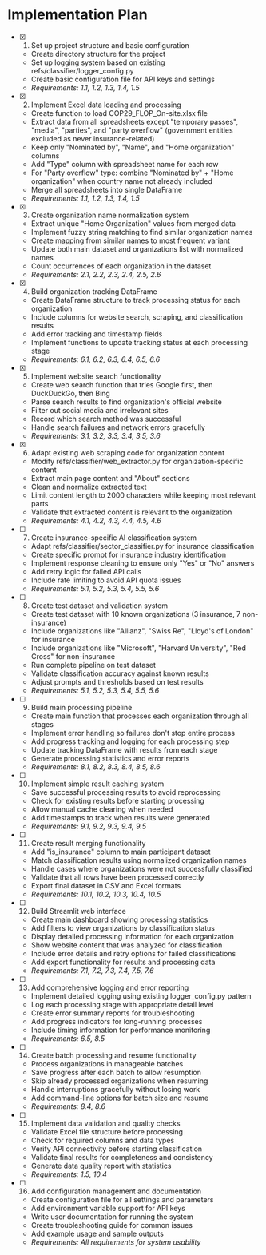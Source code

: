 # Implementation Plan

- [x] 1. Set up project structure and basic configuration
  - Create directory structure for the project
  - Set up logging system based on existing refs/classifier/logger_config.py
  - Create basic configuration file for API keys and settings
  - _Requirements: 1.1, 1.2, 1.3, 1.4, 1.5_

- [x] 2. Implement Excel data loading and processing
  - Create function to load COP29_FLOP_On-site.xlsx file
  - Extract data from all spreadsheets except "temporary passes", "media", "parties", and "party overflow" (government entities excluded as never insurance-related)
  - Keep only "Nominated by", "Name", and "Home organization" columns
  - Add "Type" column with spreadsheet name for each row
  - For "Party overflow" type: combine "Nominated by" + "Home organization" when country name not already included
  - Merge all spreadsheets into single DataFrame
  - _Requirements: 1.1, 1.2, 1.3, 1.4, 1.5_

- [x] 3. Create organization name normalization system
  - Extract unique "Home Organization" values from merged data
  - Implement fuzzy string matching to find similar organization names
  - Create mapping from similar names to most frequent variant
  - Update both main dataset and organizations list with normalized names
  - Count occurrences of each organization in the dataset
  - _Requirements: 2.1, 2.2, 2.3, 2.4, 2.5, 2.6_

- [x] 4. Build organization tracking DataFrame
  - Create DataFrame structure to track processing status for each organization
  - Include columns for website search, scraping, and classification results
  - Add error tracking and timestamp fields
  - Implement functions to update tracking status at each processing stage
  - _Requirements: 6.1, 6.2, 6.3, 6.4, 6.5, 6.6_

- [x] 5. Implement website search functionality
  - Create web search function that tries Google first, then DuckDuckGo, then Bing
  - Parse search results to find organization's official website
  - Filter out social media and irrelevant sites
  - Record which search method was successful
  - Handle search failures and network errors gracefully
  - _Requirements: 3.1, 3.2, 3.3, 3.4, 3.5, 3.6_

- [x] 6. Adapt existing web scraping code for organization content
  - Modify refs/classifier/web_extractor.py for organization-specific content
  - Extract main page content and "About" sections
  - Clean and normalize extracted text
  - Limit content length to 2000 characters while keeping most relevant parts
  - Validate that extracted content is relevant to the organization
  - _Requirements: 4.1, 4.2, 4.3, 4.4, 4.5, 4.6_

- [ ] 7. Create insurance-specific AI classification system
  - Adapt refs/classifier/sector_classifier.py for insurance classification
  - Create specific prompt for insurance industry identification
  - Implement response cleaning to ensure only "Yes" or "No" answers
  - Add retry logic for failed API calls
  - Include rate limiting to avoid API quota issues
  - _Requirements: 5.1, 5.2, 5.3, 5.4, 5.5, 5.6_

- [ ] 8. Create test dataset and validation system
  - Create test dataset with 10 known organizations (3 insurance, 7 non-insurance)
  - Include organizations like "Allianz", "Swiss Re", "Lloyd's of London" for insurance
  - Include organizations like "Microsoft", "Harvard University", "Red Cross" for non-insurance
  - Run complete pipeline on test dataset
  - Validate classification accuracy against known results
  - Adjust prompts and thresholds based on test results
  - _Requirements: 5.1, 5.2, 5.3, 5.4, 5.5, 5.6_

- [ ] 9. Build main processing pipeline
  - Create main function that processes each organization through all stages
  - Implement error handling so failures don't stop entire process
  - Add progress tracking and logging for each processing step
  - Update tracking DataFrame with results from each stage
  - Generate processing statistics and error reports
  - _Requirements: 8.1, 8.2, 8.3, 8.4, 8.5, 8.6_

- [ ] 10. Implement simple result caching system
  - Save successful processing results to avoid reprocessing
  - Check for existing results before starting processing
  - Allow manual cache clearing when needed
  - Add timestamps to track when results were generated
  - _Requirements: 9.1, 9.2, 9.3, 9.4, 9.5_

- [ ] 11. Create result merging functionality
  - Add "is_insurance" column to main participant dataset
  - Match classification results using normalized organization names
  - Handle cases where organizations were not successfully classified
  - Validate that all rows have been processed correctly
  - Export final dataset in CSV and Excel formats
  - _Requirements: 10.1, 10.2, 10.3, 10.4, 10.5_

- [ ] 12. Build Streamlit web interface
  - Create main dashboard showing processing statistics
  - Add filters to view organizations by classification status
  - Display detailed processing information for each organization
  - Show website content that was analyzed for classification
  - Include error details and retry options for failed classifications
  - Add export functionality for results and processing data
  - _Requirements: 7.1, 7.2, 7.3, 7.4, 7.5, 7.6_

- [ ] 13. Add comprehensive logging and error reporting
  - Implement detailed logging using existing logger_config.py pattern
  - Log each processing stage with appropriate detail level
  - Create error summary reports for troubleshooting
  - Add progress indicators for long-running processes
  - Include timing information for performance monitoring
  - _Requirements: 6.5, 8.5_

- [ ] 14. Create batch processing and resume functionality
  - Process organizations in manageable batches
  - Save progress after each batch to allow resumption
  - Skip already processed organizations when resuming
  - Handle interruptions gracefully without losing work
  - Add command-line options for batch size and resume
  - _Requirements: 8.4, 8.6_

- [ ] 15. Implement data validation and quality checks
  - Validate Excel file structure before processing
  - Check for required columns and data types
  - Verify API connectivity before starting classification
  - Validate final results for completeness and consistency
  - Generate data quality report with statistics
  - _Requirements: 1.5, 10.4_

- [ ] 16. Add configuration management and documentation
  - Create configuration file for all settings and parameters
  - Add environment variable support for API keys
  - Write user documentation for running the system
  - Create troubleshooting guide for common issues
  - Add example usage and sample outputs
  - _Requirements: All requirements for system usability_
